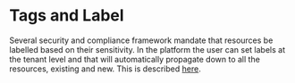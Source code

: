 # Tags and Label

Several security and compliance framework mandate that resources be labelled based on their sensitivity. In the platform the user can set labels at the tenant level and that will automatically propagate down to all the resources, existing and new. This is described [here](../aws-user-guide/use-cases/custom-resource-tags.md).&#x20;
